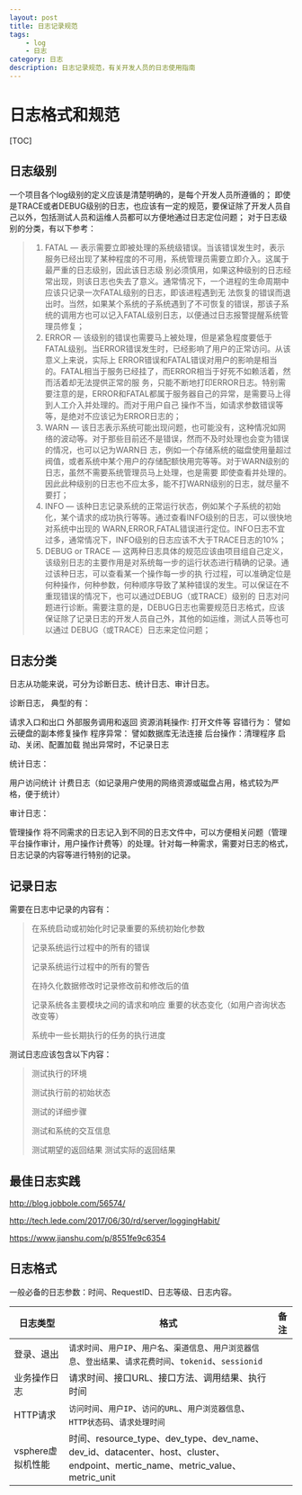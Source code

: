 ```yaml
---
layout: post
title: 日志记录规范
tags: 
    - log
    - 日志
category: 日志
description: 日志记录规范，有关开发人员的日志使用指南
---
```


# 日志格式和规范

[TOC]

## 日志级别

一个项目各个log级别的定义应该是清楚明确的，是每个开发人员所遵循的； 即使是TRACE或者DEBUG级别的日志，也应该有一定的规范，要保证除了开发人员自己以外，包括测试人员和运维人员都可以方便地通过日志定位问题； 对于日志级别的分类，有以下参考：

> 1. FATAL — 表示需要立即被处理的系统级错误。当该错误发生时，表示服务已经出现了某种程度的不可用，系统管理员需要立即介入。这属于最严重的日志级别，因此该日志级 别必须慎用，如果这种级别的日志经常出现，则该日志也失去了意义。通常情况下，一个进程的生命周期中应该只记录一次FATAL级别的日志，即该进程遇到无 法恢复的错误而退出时。当然，如果某个系统的子系统遇到了不可恢复的错误，那该子系统的调用方也可以记入FATAL级别日志，以便通过日志报警提醒系统管 理员修复；
> 2. ERROR — 该级别的错误也需要马上被处理，但是紧急程度要低于FATAL级别。当ERROR错误发生时，已经影响了用户的正常访问。从该意义上来说，实际上 ERROR错误和FATAL错误对用户的影响是相当的。FATAL相当于服务已经挂了，而ERROR相当于好死不如赖活着，然而活着却无法提供正常的服 务，只能不断地打印ERROR日志。特别需要注意的是，ERROR和FATAL都属于服务器自己的异常，是需要马上得到人工介入并处理的。而对于用户自己 操作不当，如请求参数错误等等，是绝对不应该记为ERROR日志的；
> 3. WARN — 该日志表示系统可能出现问题，也可能没有，这种情况如网络的波动等。对于那些目前还不是错误，然而不及时处理也会变为错误的情况，也可以记为WARN日 志，例如一个存储系统的磁盘使用量超过阀值，或者系统中某个用户的存储配额快用完等等。对于WARN级别的日志，虽然不需要系统管理员马上处理，也是需要 即使查看并处理的。因此此种级别的日志也不应太多，能不打WARN级别的日志，就尽量不要打；
> 4. INFO — 该种日志记录系统的正常运行状态，例如某个子系统的初始化，某个请求的成功执行等等。通过查看INFO级别的日志，可以很快地对系统中出现的 WARN,ERROR,FATAL错误进行定位。INFO日志不宜过多，通常情况下，INFO级别的日志应该不大于TRACE日志的10%；
> 5. DEBUG or TRACE — 这两种日志具体的规范应该由项目组自己定义，该级别日志的主要作用是对系统每一步的运行状态进行精确的记录。通过该种日志，可以查看某一个操作每一步的执 行过程，可以准确定位是何种操作，何种参数，何种顺序导致了某种错误的发生。可以保证在不重现错误的情况下，也可以通过DEBUG（或TRACE）级别的 日志对问题进行诊断。需要注意的是，DEBUG日志也需要规范日志格式，应该保证除了记录日志的开发人员自己外，其他的如运维，测试人员等也可以通过 DEBUG（或TRACE）日志来定位问题；



## 日志分类

日志从功能来说，可分为诊断日志、统计日志、审计日志。

诊断日志， 典型的有：

请求入口和出口 外部服务调用和返回 资源消耗操作: 打开文件等 容错行为： 譬如云硬盘的副本修复操作 程序异常： 譬如数据库无法连接 后台操作：清理程序 启动、关闭、配置加载 抛出异常时，不记录日志

统计日志：

用户访问统计 计费日志（如记录用户使用的网络资源或磁盘占用，格式较为严格，便于统计）

审计日志：

管理操作 将不同需求的日志记入到不同的日志文件中，可以方便相关问题（管理平台操作审计，用户操作计费等）的处理。针对每一种需求，需要对日志的格式，日志记录的内容等进行特别的记录。



## 记录日志

需要在日志中记录的内容有：

> 在系统启动或初始化时记录重要的系统初始化参数 
>
> 记录系统运行过程中的所有的错误 
>
> 记录系统运行过程中的所有的警告 
>
> 在持久化数据修改时记录修改前和修改后的值 
>
> 记录系统各主要模块之间的请求和响应 重要的状态变化（如用户咨询状态改变等） 
>
> 系统中一些长期执行的任务的执行进度

测试日志应该包含以下内容：

> 测试执行的环境 
>
> 测试执行前的初始状态 
>
> 测试的详细步骤 
>
> 测试和系统的交互信息 
>
> 测试期望的返回结果 测试实际的返回结果



## 最佳日志实践

http://blog.jobbole.com/56574/

http://tech.lede.com/2017/06/30/rd/server/loggingHabit/

https://www.jianshu.com/p/8551fe9c6354



## 日志格式

一般必备的日志参数：时间、RequestID、日志等级、日志内容。

| 日志类型          | 格式                                                         | 备注 |
| ----------------- | ------------------------------------------------------------ | ---- |
| 登录、退出        | `请求时间`、`用户IP`、`用户名`、`渠道信息`、`用户浏览器信息`、`登出结果`、`请求花费时间`、`tokenid`、`sessionid` |      |
| 业务操作日志      | 请求时间、接口URL、接口方法、调用结果、执行时间              |      |
| HTTP请求          | `访问时间`、`用户IP`、`访问的URL`、`用户浏览器信息`、`HTTP状态码`、`请求处理时间` |      |
| vsphere虚拟机性能 | 时间、resource_type、dev_type、dev_name、dev_id、datacenter、host、cluster、endpoint、mertic_name、metric_value、metric_unit |      |
